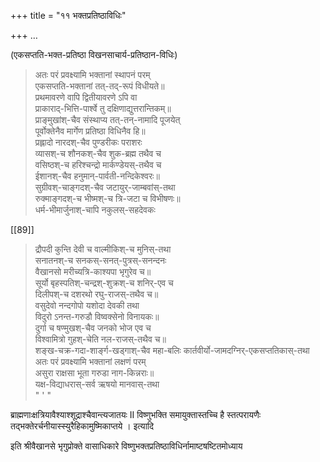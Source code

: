 +++
title = "११ भक्तप्रतिष्ठाविधिः"

+++
…

(एकसप्तति-भक्त-प्रतिष्ठा विखनसाचार्य-प्रतिष्ठान-विधिः) 

> अतः परं प्रवक्ष्यामि भक्तानां स्थापनं परम्  
एकसप्तति-भक्तानां तत्-तद्-रूपं विधीयते॥  
प्रथमावरणे वापि द्वितीयावरणे ऽपि वा  
प्राकाराद्-भित्ति-पार्श्वे तु दक्षिणाद्युत्तरान्तिकम्॥  
प्राङ्मुखांश्-चैव संस्थाप्य तत्-तन्-नामादि पूजयेत्  
पूर्वोक्तेनैव मार्गेण प्रतिष्ठा विधिनैव हि॥  
प्रह्लादो नारदश्-चैव पुण्डरीकः पराशरः  
व्यासश्-च शौनकश्-चैव शुक-ब्रह्म तथैव च  
वसिष्ठश्-च हरिश्चन्द्रो मार्कण्डेयस्-तथैव च  
ईशानश्-चैव हनुमान्-पार्वती-नन्दिकेश्वरः॥  
सुग्रीवश्-चाङ्गदश्-चैव जटायुर्-जाम्बवांस्-तथा  
रुक्माङ्गदश्-च भीष्मश्-च त्रि-जटा च विभीषणः॥  
धर्म-भीमार्जुनाश्-चापि नकुलस्-सहदेवकः 

[[89]]

> द्रौपदी कुन्ति देवी च वाल्मीकिश्-च मुनिस्-तथा  
सनातनश्-च सनकस्-सनत्-पुत्रस्-सनन्दनः  
वैखानसो मरीच्यत्रि-काश्यपा भृगुरेव च॥  
सूर्यो बृहस्पतिश्-चन्द्रश्-शुक्रश्-च शनिर्-एव च  
दिलीपश्-च दशरथो रघु-राजस्-तथैव च॥  
वसुदेवो नन्दगोपो यशोदा देवकी तथा  
विदुरो ऽनन्त-गरुडौ विष्वक्सेनो विनायकः॥  
दुर्गा च षण्मुखश्-चैव जनको भोज एव च  
विश्वामित्रो गुहश्-चेति नल-राजस्-तथैव च॥  
शङ्ख-चक्र-गदा-शार्ङ्ग-खड्गाश्-चैव महा-बलिः  कार्तवीर्यो-जामदग्निर्-एकसप्ततिकास्-तथा  
अतः परं प्रवक्ष्यामि भक्तानां लक्षणं परम्  
असुरा राक्षसा भूता गरुडा नाग-किन्नराः॥  
यक्ष-विद्याधरास्-सर्व ऋषयो मानवास्-तथा  
"
'
"

ब्राह्मणाःक्षत्रियावैश्याश्शूद्राश्चैवान्त्यजातयः II विष्णुभक्ति समायुक्तास्तच्चि है स्तत्परायणैः तद्भक्तेरर्चनीयास्स्युरैहिकामुष्मिकाप्तये । इत्यादि 

इति श्रीवैखानसे भृगुप्रोक्ते वासाधिकारे विष्णुभक्तप्रतिष्ठाविधिर्नामाष्टषष्टितमोध्याय 

